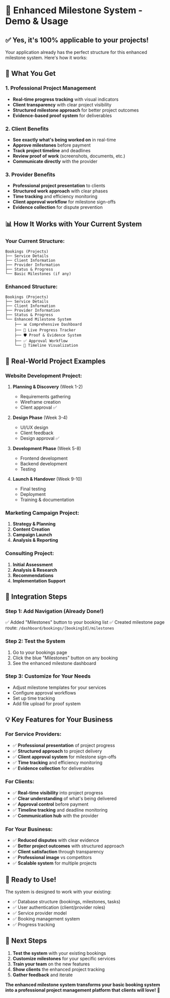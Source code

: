 # 🎯 Enhanced Milestone System - Demo & Usage

## ✅ **Yes, it's 100% applicable to your projects!**

Your application already has the perfect structure for this enhanced milestone system. Here's how it works:

## 🚀 **What You Get**

### **1. Professional Project Management**
- **Real-time progress tracking** with visual indicators
- **Client transparency** with clear project visibility
- **Structured milestone approach** for better project outcomes
- **Evidence-based proof system** for deliverables

### **2. Client Benefits**
- **See exactly what's being worked on** in real-time
- **Approve milestones** before payment
- **Track project timeline** and deadlines
- **Review proof of work** (screenshots, documents, etc.)
- **Communicate directly** with the provider

### **3. Provider Benefits**
- **Professional project presentation** to clients
- **Structured work approach** with clear phases
- **Time tracking** and efficiency monitoring
- **Client approval workflow** for milestone sign-offs
- **Evidence collection** for dispute prevention

## 📊 **How It Works with Your Current System**

### **Your Current Structure:**
```
Bookings (Projects)
├── Service Details
├── Client Information
├── Provider Information
├── Status & Progress
└── Basic Milestones (if any)
```

### **Enhanced Structure:**
```
Bookings (Projects)
├── Service Details
├── Client Information
├── Provider Information
├── Status & Progress
└── Enhanced Milestone System
    ├── 📊 Comprehensive Dashboard
    ├── 🔴 Live Progress Tracker
    ├── 🛡️ Proof & Evidence System
    ├── ✅ Approval Workflow
    └── 📅 Timeline Visualization
```

## 🎯 **Real-World Project Examples**

### **Website Development Project:**
1. **Planning & Discovery** (Week 1-2)
   - Requirements gathering
   - Wireframe creation
   - Client approval ✅

2. **Design Phase** (Week 3-4)
   - UI/UX design
   - Client feedback
   - Design approval ✅

3. **Development Phase** (Week 5-8)
   - Frontend development
   - Backend development
   - Testing

4. **Launch & Handover** (Week 9-10)
   - Final testing
   - Deployment
   - Training & documentation

### **Marketing Campaign Project:**
1. **Strategy & Planning**
2. **Content Creation**
3. **Campaign Launch**
4. **Analysis & Reporting**

### **Consulting Project:**
1. **Initial Assessment**
2. **Analysis & Research**
3. **Recommendations**
4. **Implementation Support**

## 🔧 **Integration Steps**

### **Step 1: Add Navigation (Already Done!)**
✅ Added "Milestones" button to your booking list
✅ Created milestone page route: `/dashboard/bookings/[bookingId]/milestones`

### **Step 2: Test the System**
1. Go to your bookings page
2. Click the blue "Milestones" button on any booking
3. See the enhanced milestone dashboard

### **Step 3: Customize for Your Needs**
- Adjust milestone templates for your services
- Configure approval workflows
- Set up time tracking
- Add file upload for proof system

## 💡 **Key Features for Your Business**

### **For Service Providers:**
- ✅ **Professional presentation** of project progress
- ✅ **Structured approach** to project delivery
- ✅ **Client approval system** for milestone sign-offs
- ✅ **Time tracking** and efficiency monitoring
- ✅ **Evidence collection** for deliverables

### **For Clients:**
- ✅ **Real-time visibility** into project progress
- ✅ **Clear understanding** of what's being delivered
- ✅ **Approval control** before payment
- ✅ **Timeline tracking** and deadline monitoring
- ✅ **Communication hub** with the provider

### **For Your Business:**
- ✅ **Reduced disputes** with clear evidence
- ✅ **Better project outcomes** with structured approach
- ✅ **Client satisfaction** through transparency
- ✅ **Professional image** vs competitors
- ✅ **Scalable system** for multiple projects

## 🎉 **Ready to Use!**

The system is designed to work with your existing:
- ✅ Database structure (bookings, milestones, tasks)
- ✅ User authentication (client/provider roles)
- ✅ Service provider model
- ✅ Booking management system
- ✅ Progress tracking

## 🚀 **Next Steps**

1. **Test the system** with your existing bookings
2. **Customize milestones** for your specific services
3. **Train your team** on the new features
4. **Show clients** the enhanced project tracking
5. **Gather feedback** and iterate

**The enhanced milestone system transforms your basic booking system into a professional project management platform that clients will love!** 🎯
